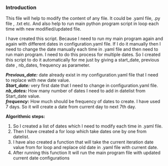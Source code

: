 ### Introduction
This file will help to modify the content of any file. It could be .yaml file, .py file , .txt etc.
And also help to run main python program script in loop each time with new modified/updated file.

I have created this script. Because I need to run my main program again and again with different dates in configuration.yaml file.
If I do it manually then I need to change the date manually each time in .yaml file and then need to run main program. I need to do this process
for multiple dates. So I created this script to do it automatically for me just by giving a start_date, previous date , nb_dates, frequency as parameter.

  
***Previous_date:*** date already exist in my configuration.yaml file that I need to replace with new date value.   
***Start_date:*** very first date that I need to change in configuration.yaml file.   
***nb_dates:*** How many number of dates I need to add in datelist from Start_date value.   
***frequency:*** How much should be frequency of dates to create. I have used 7 days. So it will create a date from current day to next 7th day.   

**Algorithmic steps:**

1. So I created a list of dates which I need to modify each time in .yaml file. 
2. Then I have created a for loop which take dates one by one from datelist.
3. I have also created a function that will take the current iteration date value from for loop and replace old date in .yaml file with current date.
4. After running this function It will run the main program file with updated current date configurations